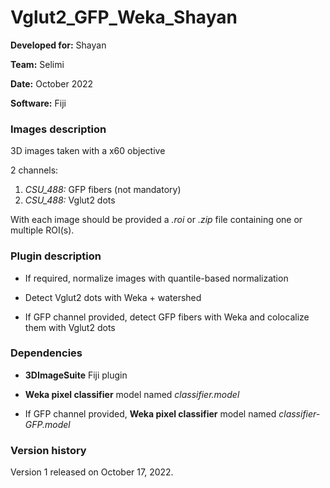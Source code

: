 # Vglut2_GFP_Weka_Shayan

**Developed for:** Shayan

**Team:** Selimi

**Date:** October 2022

**Software:** Fiji

### Images description

3D images taken with a x60 objective

2 channels:
  1. *CSU_488:* GFP fibers (not mandatory)
  2. *CSU_488:* Vglut2 dots

With each image should be provided a *.roi* or *.zip* file containing one or multiple ROI(s).

### Plugin description

* If required, normalize images with quantile-based normalization

* Detect Vglut2 dots with Weka + watershed

* If GFP channel provided, detect GFP fibers with Weka and colocalize them with Vglut2 dots


### Dependencies

* **3DImageSuite** Fiji plugin

* **Weka pixel classifier** model named *classifier.model*

* If GFP channel provided, **Weka pixel classifier** model named *classifier-GFP.model*
 

### Version history

Version 1 released on October 17, 2022.
